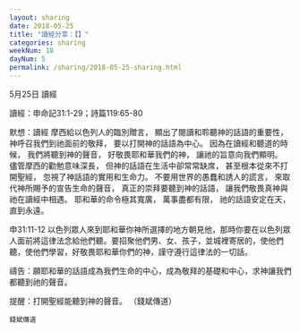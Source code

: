 ```yaml
---
layout: sharing
date: 2018-05-25
title: "讀經分享：【】"
categories: sharing
weekNum: 18
dayNum: 5
permalink: /sharing/2018-05-25-sharing.html
---
```


5月25日 讀經

讀經：申命記31:1-29；詩篇119:65-80

默想：讀經
摩西給以色列人的臨別贈言，
顯出了閱讀和聆聽神的話語的重要性，
神呼召我們到祂面前的敬拜，
要以打開神的話語為中心。
因為在讀經和聽道的時候，
我們將聽到神的聲音，
好敬畏耶和華我們的神，
讓祂的旨意向我們顯明。
儘管摩西的勸勉意味深長，
但神的話語在生活中卻常常缺席，
甚至根本從來不打開聖經，
忽視了神話語的實用和生命力。
不要用世界的愚蠢和誘人的謊言，
來取代神所賜予的宣告生命的聲音，
真正的崇拜要聽到神的話語，
讓我們敬畏真神與祂在讀經中相遇。
耶和華的命令極其寬廣，
萬事盡都有限，
祂的話語安定在天，
直到永遠。

申31:11-12 以色列眾人來到耶和華你神所選擇的地方朝見他，那時你要在以色列眾人面前將這律法念給他們聽。要招聚他們男、女、孩子，並城裡寄居的，使他們聽，使他們學習，好敬畏耶和華你們的神，謹守遵行這律法的一切話。

禱告：願耶和華的話語成為我們生命的中心，成為敬拜的基礎和中心，求神讓我們都聽到祂的聲音。

提醒：打開聖經能聽到神的聲音。
（錢斌傳道）


`錢斌傳道`
